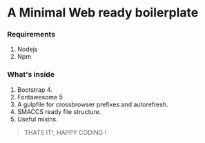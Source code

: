 # A Minimal Web ready boilerplate

### Requirements
1. Nodejs
2. Npm

### What's inside
1. Bootstrap 4.
2. Fontawesome 5
3. A gulpfile for 
   crossbrowser prefixes
   and autorefresh.
4. SMACCS ready file structure.
5. Useful mixins.

> THATS IT!, HAPPY CODING !
